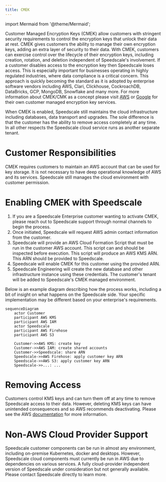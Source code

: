 ```yaml
---
title: CMEK
---
```


import Mermaid from '@theme/Mermaid';

Customer Managed Encryption Keys (CMEK) allow customers with stringent security requirements to control the encryption keys that unlock their data at rest. CMEK gives customers the ability to manage their own encryption keys, adding an extra layer of security to their data. With CMEK, customers can exercise control over the lifecycle of their encryption keys, including creation, rotation, and deletion independent of Speedscale's involvement. If a customer disables access to the encryption key then Speedscale loses access. This is especially important for businesses operating in highly regulated industries, where data compliance is a critical concern. This approach is quickly becoming the standard as it is adopted by enterprise software vendors including AWS, Clari, Clickhouse, CockroachDB, DataBricks, GCP, MongoDB, Snowflake  and many more. For more information about CMEK/CMK as a concept please visit [AWS](https://docs.aws.amazon.com/kms/latest/developerguide/concepts.html) or [Google](https://cloud.google.com/kms/docs/cmek) for their own customer managed encryption key services.

When CMEK is enabled, Speedscale still maintains the cloud infrastructure including databases, data transport and upgrades. The sole difference is that the customer has the ability to remove access completely at any time. In all other respects the Speedscale cloud service runs as another separate tenant.

# Customer Responsibilities

CMEK requires customers to maintain an AWS account that can be used for key storage. It is not necessary to have deep operational knowledge of AWS and its services. Speedscale still manages the cloud environment with customer permission.

# Enabling CMEK with Speedscale

1. If you are a Speedscale Enterprise customer wanting to activate CMEK, please reach out to Speedscale support through normal channels to begin the process.
2. Once initiated, Speedscale will request AWS admin contact information from the customer.
3. Speedscale will provide an AWS Cloud Formation Script that must be run in the customer AWS account. This script can and should be inspected before execution. This script will produce an AWS KMS ARN. This ARN should be provided to Speedscale.
4. Speedscale will enable CMEK for this customer using the provided ARN.
5. Speedscale Engineering will create the new database and other infrastructure instance using these credentials. The customer's tenant will be added to Speedscale's CMEK managed environment.

Below is an example diagram describing how the process works, including a bit of insight on what happens on the Speedscale side. Your specific implementation may be different based on your enterprise's requirements.

```mermaid
sequenceDiagram
    actor Customer
    participant AWS KMS
    participant AWS IAM
    actor Speedscale
    participant AWS Firehose
    participant AWS S3

    Customer->>AWS KMS: create key
    Customer->>AWS IAM: create shared accounts
    Customer->>Speedscale: share ARN
    Speedscale->>AWS Firehose: apply customer key ARN
    Speedscale->>AWS S3: apply customer key ARN
    Speedscale->>...: ...
```

# Removing Access

Customers control KMS keys and can turn them off at any time to remove Speedscale access to their data. However, deleting KMS keys can have unintended consequences and so AWS recommends deactivating. Please see the AWS [documentation](https://docs.aws.amazon.com/kms/latest/developerguide/enabling-keys.html) for more information.

# Non-AWS Cloud Provider Support

Speedscale customer components can be run in almost any environment, including on-premise Kubernetes, docker and desktops. However, Speedscale cloud components must currently be run in AWS due to dependencies on various services. A fully cloud-provider independent version of Speedscale under consideration but not generally available. Please contact Speedscale directly to learn more.